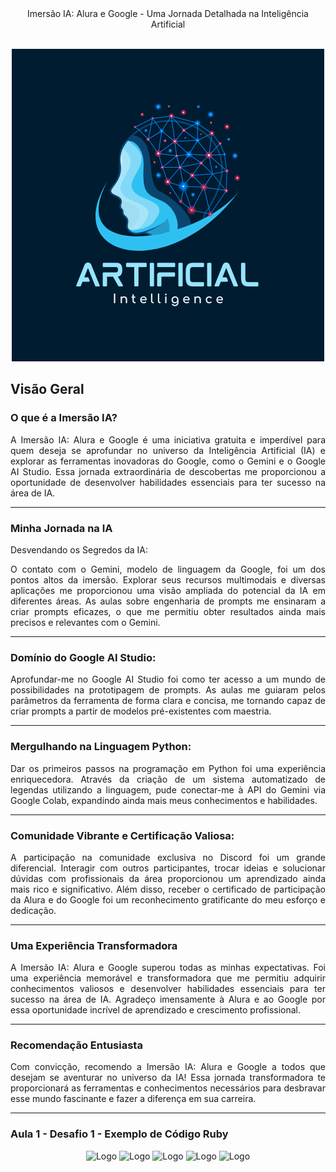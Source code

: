 
<div align="center">
Imersão IA: Alura e Google - Uma Jornada Detalhada na Inteligência Artificial
</div>
<br>

<p align="center">
  <img src="https://github.com/AngeloSouza1/Imers-o-Alura-IA/blob/main/Blue%20Modern%20Artificial%20Intelligence%20Technology%20Logo.png" alt="Logo"  >
</p>


Visão Geral
---

### O que é a Imersão IA?

<div align="justify">
A Imersão IA: Alura e Google é uma iniciativa gratuita e imperdível para quem deseja se aprofundar no universo da Inteligência Artificial (IA) e explorar as ferramentas inovadoras do Google, como o Gemini e o Google AI Studio. Essa jornada extraordinária de descobertas me proporcionou a oportunidade de desenvolver habilidades essenciais para ter sucesso na área de IA.
</div>

----

### Minha Jornada na IA


Desvendando os Segredos da IA:


<div align="justify">
O contato com o Gemini, modelo de linguagem da Google, foi um dos pontos altos da imersão. Explorar seus recursos multimodais e diversas aplicações me proporcionou uma visão ampliada do potencial da IA em diferentes áreas. As aulas sobre engenharia de prompts me ensinaram a criar prompts eficazes, o que me permitiu obter resultados ainda mais precisos e relevantes com o Gemini.
</div>

---
### Domínio do Google AI Studio:


<div align="justify">
Aprofundar-me no Google AI Studio foi como ter acesso a um mundo de possibilidades na prototipagem de prompts. As aulas me guiaram pelos parâmetros da ferramenta de forma clara e concisa, me tornando capaz de criar prompts a partir de modelos pré-existentes com maestria.
</div>

---
### Mergulhando na Linguagem Python:


<div align="justify">
Dar os primeiros passos na programação em Python foi uma experiência enriquecedora. Através da criação de um sistema automatizado de legendas utilizando a linguagem, pude conectar-me à API do Gemini via Google Colab, expandindo ainda mais meus conhecimentos e habilidades.
</div>

---
### Comunidade Vibrante e Certificação Valiosa:


<div align="justify">
A participação na comunidade exclusiva no Discord foi um grande diferencial. Interagir com outros participantes, trocar ideias e solucionar dúvidas com profissionais da área proporcionou um aprendizado ainda mais rico e significativo. Além disso, receber o certificado de participação da Alura e do Google foi um reconhecimento gratificante do meu esforço e dedicação.
</div>

---

### Uma Experiência Transformadora


<div align="justify">
A Imersão IA: Alura e Google superou todas as minhas expectativas. Foi uma experiência memorável e transformadora que me permitiu adquirir conhecimentos valiosos e desenvolver habilidades essenciais para ter sucesso na área de IA. Agradeço imensamente à Alura e ao Google por essa oportunidade incrível de aprendizado e crescimento profissional.
</div>

---

### Recomendação Entusiasta


<div align="justify">
Com convicção, recomendo a Imersão IA: Alura e Google a todos que desejam se aventurar no universo da IA! Essa jornada transformadora te proporcionará as ferramentas e conhecimentos necessários para desbravar esse mundo fascinante e fazer a diferença em sua carreira.
</div>

---

### Aula 1 - Desafio 1  - Exemplo de Código Ruby
<p align="center">
  <img src="https://github.com/AngeloSouza1/Imersao-Alura-IA/blob/main/images%20desafios/p1.png" alt="Logo"  >
  <img src="https://github.com/AngeloSouza1/Imersao-Alura-IA/blob/main/images%20desafios/p7.png" alt="Logo"  >
  <img src="https://github.com/AngeloSouza1/Imersao-Alura-IA/blob/main/images%20desafios/p3.png" alt="Logo"  >
  <img src="https://github.com/AngeloSouza1/Imersao-Alura-IA/blob/main/images%20desafios/p4.png" alt="Logo"  >
  <img src="https://github.com/AngeloSouza1/Imersao-Alura-IA/blob/main/images%20desafios/p6.png" alt="Logo"  >
</p>















